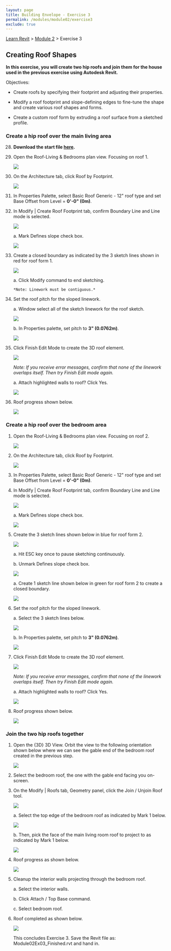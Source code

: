 ```yaml
---
layout: page
title: Building Envelope - Exercise 3
permalink: /modules/module02/exercise3
exclude: true
---
```


[Learn Revit](/learnrevit/) > [Module 2](/learnrevit/modules/module02/) > Exercise 3

## Creating Roof Shapes

**In this exercise, you will create two hip roofs and join them for the
house used in the previous exercise using Autodesk Revit.**

Objectives:

-   Create roofs by specifying their footprint and adjusting their
    properties.

-   Modify a roof footprint and slope-defining edges to fine-tune the
    shape and create various roof shapes and forms.

-   Create a custom roof form by extruding a roof surface from a
    sketched profile.

###  Create a hip roof over the main living area

28. **Download the start file [here](Module02Ex03.rvt).**

29. Open the Roof-Living & Bedrooms plan view. Focusing on roof 1.

    ![](media\image34.png)

30. On the Architecture tab, click Roof by Footprint.

    ![](media\image35.png)

31. In Properties Palette, select Basic Roof Generic - 12" roof type and
    set Base Offset from Level = **0'-0" (0m)**.

32. In Modify \| Create Roof Footprint tab, confirm Boundary Line and
    Line mode is selected.

    ![](media\image36.png)

    a.  Mark Defines slope check box.

    ![](media\image37.png)

33. Create a closed boundary as indicated by the 3 sketch lines shown
    in red for roof form 1.

    ![](media\image34.png)

    a.  Click Modify command to end sketching.

        *Note: Linework must be contiguous.*

34. Set the roof pitch for the sloped linework.

    a.  Window select all of the sketch linework for the roof sketch.

    ![](media\image38.png)

    b.  In Properties palette, set pitch to **3" (0.0762m)**.

    ![](media\image39.png)

35. Click Finish Edit Mode to create the 3D roof element.

    ![](media\image40.png)

    *Note: If you receive error messages, confirm that none of the
    linework overlaps itself. Then try Finish Edit mode again.*

    a.  Attach highlighted walls to roof? Click Yes.

    ![](media\image41.png)

36. Roof progress shown below.

    ![](media\image42.png)

### Create a hip roof over the bedroom area

1.  Open the Roof-Living & Bedrooms plan view. Focusing on roof 2.

    ![](media\image34.png)


37. On the Architecture tab, click Roof by Footprint.

    ![](media\image35.png)

38. In Properties Palette, select Basic Roof Generic - 12" roof type and
    set Base Offset from Level = **0'-0" (0m)**.

39. In Modify \| Create Roof Footprint tab, confirm Boundary Line and
    Line mode is selected.

    ![](media\image36.png)

    a.  Mark Defines slope check box.

    ![](media\image37.png)

40. Create the 3 sketch lines shown below in blue for roof form 2.

    ![](media\image34.png)

    a.  Hit ESC key once to pause sketching continuously.

    b.  Unmark Defines slope check box.

    ![](media\image43.png)

  
    a.  Create 1 sketch line shown below in green for roof form 2 to create a closed boundary.

    ![](media\image34.png)

41. Set the roof pitch for the sloped linework.

    a.  Select the 3 sketch lines below.

    ![](media\image44.png)

    b.  In Properties palette, set pitch to **3" (0.0762m)**.

    ![](media\image39.png)

42. Click Finish Edit Mode to create the 3D roof element.

    ![](media\image40.png)

    *Note: If you receive error messages, confirm that none of the
    linework overlaps itself. Then try Finish Edit mode again.*

    a.  Attach highlighted walls to roof? Click Yes.

    ![](media\image41.png)

43. Roof progress shown below.

    ![](media\image45.png)

### Join the two hip roofs together

1.  Open the {3D} 3D View. Orbit the view to the following orientation
    shown below where we can see the gable end of the bedroom roof
    created in the previous step.

    ![](media\image46.png)


44. Select the bedroom roof, the one with the gable end facing you
    on-screen.

45. On the Modify \| Roofs tab, Geometry panel, click the Join / Unjoin
    Roof tool.

    ![](media\image47.png)

    a.  Select the top edge of the bedroom roof as indicated by Mark 1 below.

    ![](media\image48.png)

    b.  Then, pick the face of the main living room roof to project to as indicated by Mark 1 below.

    ![](media\image49.png)

46. Roof progress as shown below.

    ![](media\image50.png)

47. Cleanup the interior walls projecting through the bedroom roof.

    a.  Select the interior walls.

    b.  Click Attach / Top Base command.

    c.  Select bedroom roof.

48. Roof completed as shown below.

    ![](media\image51.png)

    This concludes Exercise 3. Save the Revit file as: Module02Ex03_Finished.rvt and hand in.
